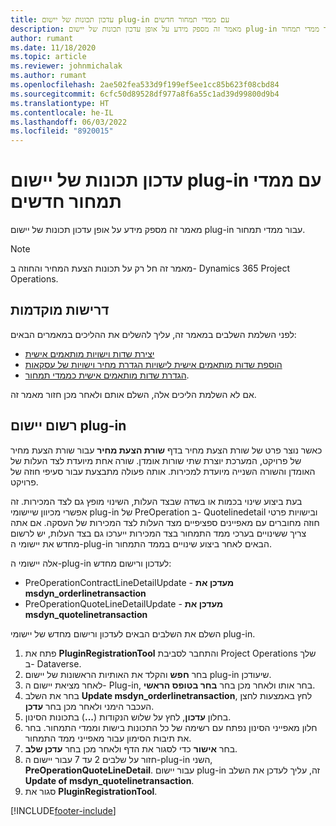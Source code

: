 ```yaml
---
title: עדכון תכונות של יישום plug-in עם ממדי תמחור חדשים
description: מאמר זה מספק מידע על אופן עדכון תכונות של יישום plug-in עבור ממדי תמחור.
author: rumant
ms.date: 11/18/2020
ms.topic: article
ms.reviewer: johnmichalak
ms.author: rumant
ms.openlocfilehash: 2ae502fea533d9f199ef5ee1cc85b623f08cbd84
ms.sourcegitcommit: 6cfc50d89528df977a8f6a55c1ad39d99800d9b4
ms.translationtype: HT
ms.contentlocale: he-IL
ms.lasthandoff: 06/03/2022
ms.locfileid: "8920015"
---
```

# <a name="update-plug-in-attributes-with-new-pricing-dimensions"></a>עדכון תכונות של יישום plug-in עם ממדי תמחור חדשים

מאמר זה מספק מידע על אופן עדכון תכונות של יישום plug-in עבור ממדי תמחור.

> [!NOTE]
> מאמר זה חל רק על תכונות הצעת המחיר והחוזה ב- Dynamics 365 Project Operations.

## <a name="prerequisites"></a>דרישות מוקדמות
לפני השלמת השלבים במאמר זה, עליך להשלים את ההליכים במאמרים הבאים:

  - [יצירת שדות וישויות מותאמים אישית](create-custom-fields-entities-pricing-dimensions.md) 
  - [הוספת שדות מותאמים אישית לישויות הגדרת מחיר וישויות של עסקאות ](add-custom-fields-price-setup-transactional-entities.md)
  - [הגדרת שדות מותאמים אישית כממדי תמחור](set-up-custom-fields-pricing-dimensions.md). 
  
אם לא השלמת הליכים אלה, השלם אותם ולאחר מכן חזור מאמר זה.

## <a name="register-a-plug-in"></a>רשום יישום plug-in
כאשר נוצר פרט של שורת הצעת מחיר בדף **שורת הצעת מחיר** עבור שורת הצעת מחיר של פרויקט, המערכת יוצרת שתי שורות אומדן. שורה אחת מיועדת לצד העלות של האומדן והשורה השנייה מיועדת למכירות. אותה פעולה מתבצעת עבור סעיפי חוזה של פרויקט.

בעת ביצוע שינוי בכמות או בשדה שבצד העלות, השינוי מופץ גם לצד המכירות. זה אפשרי מכיוון שיישומי plug-in של PreOperation ב- Quotelinedetail ובישויות פרטי חוזה מחוברים עם מאפיינים ספציפיים מצד העלות לצד המכירות של העסקה. אם אתה צריך ששינויים בערכי ממד התמחור בצד המכירות ייערכו גם בצד העלות, יש לרשום מחדש את יישומי ה-plug-in הבאים לאחר ביצוע שינויים בממד התמחור.

אלה יישומי ה-plug-in לעדכון ורישום מחדש:

- PreOperationContractLineDetailUpdate - **מעדכן את msdyn_orderlinetransaction**
- PreOperationQuoteLineDetailUpdate - **מעדכן את msdyn_quotelinetransaction**

השלם את השלבים הבאים לעדכון ורישום מחדש של יישומי plug-in.

1. פתח את **PluginRegistrationTool** והתחבר לסביבת Project Operations שלך ב- Dataverse.
2. בחר **חפש** והקלד את האותיות הראשונות של יישום plug-in שיעודכן.
3. לאחר מציאת יישום ה- Plug-in, בחר אותו ולאחר מכן בחר **בחר בטופס הראשי**.
4. בחר את השלב **Update msdyn_orderlinetransaction**, לחץ באמצעות לחצן העכבר הימני ולאחר מכן בחר **עדכן**.
5. בחלון **עדכון**, לחץ על שלוש הנקודות (**...**) בתכונות הסינון.
6. חלון מאפייני הסינון נפתח עם רשימה של כל התכונות בישות וממדי התמחור. בחר את תיבות הסימון עבור מאפייני ממד התמחור.
7. בחר **אישור** כדי לסגור את הדף ולאחר מכן בחר **עדכן שלב**.
8. חזור על שלבים 2 עד 7 עבור יישום ה-plug-in השני, **PreOperationQuoteLineDetail**. עבור יישום plug-in זה, עליך לעדכן את השלב **Update of msdyn_quotelinetransaction**.
9. סגור את **PluginRegistrationTool**.


[!INCLUDE[footer-include](../includes/footer-banner.md)]